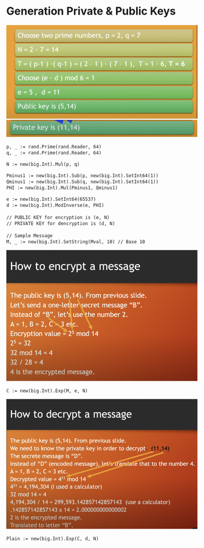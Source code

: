 # Generation Private & Public Keys
![alt text](image.png)
![alt text](image-3.png)
```
p, _ := rand.Prime(rand.Reader, 64)
q, _ := rand.Prime(rand.Reader, 64)
```
```
N := new(big.Int).Mul(p, q)
```
```
Pminus1 := new(big.Int).Sub(p, new(big.Int).SetInt64(1))
Qminus1 := new(big.Int).Sub(q, new(big.Int).SetInt64(1))
PHI := new(big.Int).Mul(Pminus1, Qminus1)
```
```
e := new(big.Int).SetInt64(65537)
d := new(big.Int).ModInverse(e, PHI)

// PUBLIC KEY for encryption is (e, N)
// PRIVATE KEY for dencryption is (d, N)

// Sample Message
M, _ := new(big.Int).SetString(Mval, 10) // Base 10
```

![alt text](image-4.png)
```
C := new(big.Int).Exp(M, e, N)
```
![alt text](image-5.png)
```
Plain := new(big.Int).Exp(C, d, N)
```